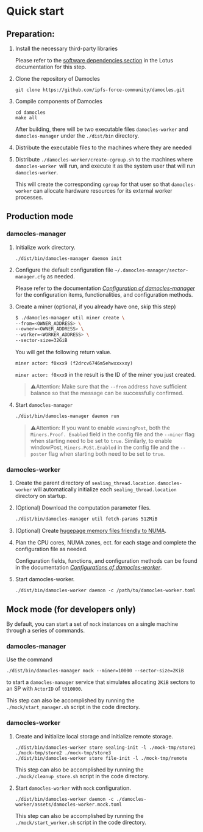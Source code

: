 # Quick start

## Preparation:

1. Install the necessary third-party libraries
   
   Please refer to the [software dependencies section](https://lotus.filecoin.io/lotus/install/linux/#software-dependencies) in the Lotus documentation for this step.

2. Clone the repository of Damocles

    ```
    git clone https://github.com/ipfs-force-community/damocles.git
    ```

3. Compile components of Damocles

    ```
    cd damocles
    make all
    ```

    After building, there will be two executable files `damocles-worker` and `damocles-manager` under the `./dist/bin` directory.

4. Distribute the executable files to the machines where they are needed

5. Distribute `./damocles-worker/create-cgroup.sh` to the machines where `damocles-worker `will run, and execute it as the system user that will run `damocles-worker`.

    This will create the corresponding `cgroup` for that user so that `damocles-worker` can allocate hardware resources for its external worker processes.

## Production mode

### damocles-manager

1. Initialize work directory.

    ```
    ./dist/bin/damocles-manager daemon init
    ```

2. Configure the default configuration file `~/.damocles-manager/sector-manager.cfg` as needed. 

    Please refer to the documentation [*Configuration of damocles-manager*](./04.damocles-manager-config.md) for the configuration items, functionalities, and configuration methods.

3. Create a miner (optional, if you already have one, skip this step)

    ```bash
    $ ./damocles-manager util miner create \
    --from=<OWNER_ADDRESS> \
    --owner=<OWNER_ADDRESS> \
    --worker=<WORKER_ADDRESS> \
    --sector-size=32GiB
    ```

    You will get the following return value.

    ```
    miner actor: f0xxx9 (f2drcv6746m5ehwxxxxxy)	   
    ```

    `miner actor: f0xxx9` in the result is the ID of the miner you just created.


    > ⚠️Attention: Make sure that the `--from` address have sufficient balance so that the message can be successfully confirmed.


4. Start `damocles-manager`

    ```bash
    ./dist/bin/damocles-manager daemon run
    ```

    > ⚠️Attention: If you want to enable `winningPost`, both the `Miners.Proof. Enabled` field in the config file and the `--miner` flag when starting need to be set to `true`. Similarly, to enable windowPost, `Miners.PoSt.Enabled` in the config file and the `--poster` flag when starting both need to be set to `true`.

### damocles-worker

1. Create the parent directory of `sealing_thread.location`. `damocles-worker` will automatically initialize each `sealing_thread.location` directory on startup.

2. (Optional) Download the computation parameter files.

    ```bash
    ./dist/bin/damocles-manager util fetch-params 512MiB
    ```

3. (Optional) Create [hugepage memory files friendly to NUMA](./15.damocles-worker_PC1_HugeTLB_Pages_支持.md#damocles-worker-pc1-hugetlb-pages-%E6%94%AF%E6%8C%81).

4. Plan the CPU cores, NUMA zones, ect. for each stage and complete the configuration file as needed.

    Configuration fields, functions, and configuration methods can be found in the documentation [*Configurations of damocles-worker*](./03.damocles-worker-config.md).

5. Start damocles-worker.

    ```
    ./dist/bin/damocles-worker daemon -c /path/to/damocles-worker.toml
    ```


## Mock mode (for developers only)

By default, you can start a set of `mock` instances on a single machine through a series of commands.

### damocles-manager

Use the command

```
./dist/bin/damocles-manager mock --miner=10000 --sector-size=2KiB
```

to start a `damocles-manager` service that simulates allocating `2KiB` sectors to an SP with `ActorID` of `t010000`.

This step can also be accomplished by running the `./mock/start_manager.sh` script in the code directory.

### damocles-worker

1. Create and initialize local storage and initialize remote storage.

   ```
   ./dist/bin/damocles-worker store sealing-init -l ./mock-tmp/store1 ./mock-tmp/store2 ./mock-tmp/store3
   ./dist/bin/damocles-worker store file-init -l ./mock-tmp/remote
   ```

    This step can also be accomplished by running the `./mock/cleanup_store.sh` script in the code directory.

2. Start `damocles-worker` with `mock` configuration.

    ```
    ./dist/bin/damocles-worker daemon -c ./damocles-worker/assets/damocles-worker.mock.toml
    ```

    This step can also be accomplished by running the `./mock/start_worker.sh` script in the code directory.